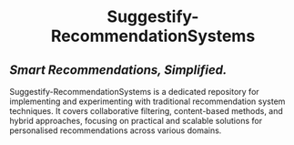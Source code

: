 # <p align="center">Suggestify-RecommendationSystems</p>

## <i>Smart Recommendations, Simplified.</i>

Suggestify-RecommendationSystems is a dedicated repository for implementing and experimenting with traditional 
recommendation system techniques. It covers collaborative filtering, content-based methods, and hybrid approaches, 
focusing on practical and scalable solutions for personalised recommendations across various domains.
